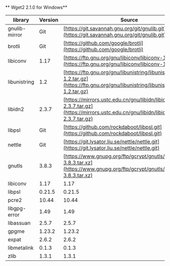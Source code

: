 ** Wget2 2.1.0 for Windows**

| library       | Version  | Source              |
|---------------| ---------------------|-----------------------|
| gnulib-mirror | Git  | [https://git.savannah.gnu.org/git/gnulib.git](https://git.savannah.gnu.org/git/gnulib.git)                   |
| brotli        | Git                  | [https://github.com/google/brotli](https://github.com/google/brotli)                |
| libiconv      | 1.17                | [https://ftp.gnu.org/gnu/libiconv/libiconv-1.17.tar.gz](https://ftp.gnu.org/gnu/libiconv/libiconv-1.17.tar.gz)                   |
| libunistring  | 1.2                | [https://ftp.gnu.org/gnu/libunistring/libunistring-1.2.tar.gz](https://ftp.gnu.org/gnu/libunistring/libunistring-1.2.tar.gz)                   |
| libidn2       | 2.3.7               | [https://mirrors.ustc.edu.cn/gnu/libidn/libidn2-2.3.7.tar.gz](https://mirrors.ustc.edu.cn/gnu/libidn/libidn2-2.3.7.tar.gz)                   |
| libpsl        | Git                | [https://github.com/rockdaboot/libpsl.git](https://github.com/rockdaboot/libpsl.git)                 |
| nettle        | Git                  |[https://git.lysator.liu.se/nettle/nettle.git](https://git.lysator.liu.se/nettle/nettle.git)                   |
| gnutls        | 3.8.3               | [https://www.gnupg.org/ftp/gcrypt/gnutls/v3.8/gnutls-3.8.3.tar.xz](https://www.gnupg.org/ftp/gcrypt/gnutls/v3.8/gnutls-3.8.3.tar.xz)                |
| libiconv      | 1.17                 | 1.17  
| libpsl        | 0.21.5               | 0.21.5                |
| pcre2         | 10.44                | 10.44                 |
| libgpg-error  | 1.49                 | 1.49                  |
| libassuan     | 2.5.7                | 2.5.7                 |
| gpgme         | 1.23.2               | 1.23.2                |
| expat         | 2.6.2                | 2.6.2                 |
| libmetalink   | 0.1.3                | 0.1.3                 |
| zlib          | 1.3.1               | 1.3.1                |
